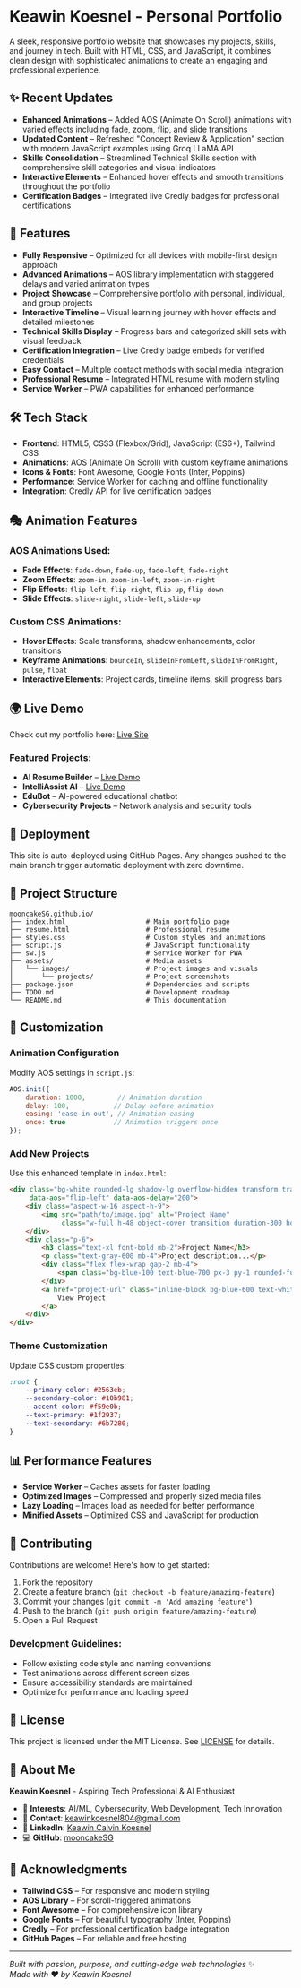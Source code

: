 # Keawin Koesnel - Personal Portfolio

A sleek, responsive portfolio website that showcases my projects, skills, and journey in tech. Built with HTML, CSS, and JavaScript, it combines clean design with sophisticated animations to create an engaging and professional experience.

## ✨ Recent Updates

- **Enhanced Animations** – Added AOS (Animate On Scroll) animations with varied effects including fade, zoom, flip, and slide transitions
- **Updated Content** – Refreshed "Concept Review & Application" section with modern JavaScript examples using Groq LLaMA API
- **Skills Consolidation** – Streamlined Technical Skills section with comprehensive skill categories and visual indicators
- **Interactive Elements** – Enhanced hover effects and smooth transitions throughout the portfolio
- **Certification Badges** – Integrated live Credly badges for professional certifications

## 🚀 Features

- **Fully Responsive** – Optimized for all devices with mobile-first design approach
- **Advanced Animations** – AOS library implementation with staggered delays and varied animation types
- **Project Showcase** – Comprehensive portfolio with personal, individual, and group projects
- **Interactive Timeline** – Visual learning journey with hover effects and detailed milestones
- **Technical Skills Display** – Progress bars and categorized skill sets with visual feedback
- **Certification Integration** – Live Credly badge embeds for verified credentials
- **Easy Contact** – Multiple contact methods with social media integration
- **Professional Resume** – Integrated HTML resume with modern styling
- **Service Worker** – PWA capabilities for enhanced performance

## 🛠️ Tech Stack

- **Frontend**: HTML5, CSS3 (Flexbox/Grid), JavaScript (ES6+), Tailwind CSS
- **Animations**: AOS (Animate On Scroll) with custom keyframe animations
- **Icons & Fonts**: Font Awesome, Google Fonts (Inter, Poppins)
- **Performance**: Service Worker for caching and offline functionality
- **Integration**: Credly API for live certification badges

## 🎭 Animation Features

### AOS Animations Used:
- **Fade Effects**: `fade-down`, `fade-up`, `fade-left`, `fade-right`
- **Zoom Effects**: `zoom-in`, `zoom-in-left`, `zoom-in-right`
- **Flip Effects**: `flip-left`, `flip-right`, `flip-up`, `flip-down`
- **Slide Effects**: `slide-right`, `slide-left`, `slide-up`

### Custom CSS Animations:
- **Hover Effects**: Scale transforms, shadow enhancements, color transitions
- **Keyframe Animations**: `bounceIn`, `slideInFromLeft`, `slideInFromRight`, `pulse`, `float`
- **Interactive Elements**: Project cards, timeline items, skill progress bars


## 🌍 Live Demo

Check out my portfolio here: [Live Site](https://mooncakesg.github.io/)

### Featured Projects:
- **AI Resume Builder** – [Live Demo](https://groq-ai-resume-builder.netlify.app/)
- **IntelliAssist AI** – [Live Demo](https://intelliassist-ai-web-2025.fly.dev/)
- **EduBot** – AI-powered educational chatbot
- **Cybersecurity Projects** – Network analysis and security tools

## 🚀 Deployment

This site is auto-deployed using GitHub Pages. Any changes pushed to the main branch trigger automatic deployment with zero downtime.

## 📁 Project Structure

```
mooncakeSG.github.io/
├── index.html                    # Main portfolio page
├── resume.html                   # Professional resume
├── styles.css                    # Custom styles and animations
├── script.js                     # JavaScript functionality
├── sw.js                         # Service Worker for PWA
├── assets/                       # Media assets
│   └── images/                   # Project images and visuals
│       └── projects/             # Project screenshots
├── package.json                  # Dependencies and scripts
├── TODO.md                       # Development roadmap
└── README.md                     # This documentation
```

## 🎨 Customization

### Animation Configuration
Modify AOS settings in `script.js`:

```javascript
AOS.init({
    duration: 1000,        // Animation duration
    delay: 100,           // Delay before animation
    easing: 'ease-in-out', // Animation easing
    once: true            // Animation triggers once
});
```

### Add New Projects
Use this enhanced template in `index.html`:

```html
<div class="bg-white rounded-lg shadow-lg overflow-hidden transform transition duration-300 hover:scale-105 hover:shadow-xl"
     data-aos="flip-left" data-aos-delay="200">
    <div class="aspect-w-16 aspect-h-9">
        <img src="path/to/image.jpg" alt="Project Name" 
             class="w-full h-48 object-cover transition duration-300 hover:scale-105">
    </div>
    <div class="p-6">
        <h3 class="text-xl font-bold mb-2">Project Name</h3>
        <p class="text-gray-600 mb-4">Project description...</p>
        <div class="flex flex-wrap gap-2 mb-4">
            <span class="bg-blue-100 text-blue-700 px-3 py-1 rounded-full text-sm">Tech Stack</span>
        </div>
        <a href="project-url" class="inline-block bg-blue-600 text-white px-4 py-2 rounded hover:bg-blue-700 transition duration-300">
            View Project
        </a>
    </div>
</div>
```

### Theme Customization
Update CSS custom properties:

```css
:root {
    --primary-color: #2563eb;
    --secondary-color: #10b981;
    --accent-color: #f59e0b;
    --text-primary: #1f2937;
    --text-secondary: #6b7280;
}
```

## 📊 Performance Features

- **Service Worker** – Caches assets for faster loading
- **Optimized Images** – Compressed and properly sized media files
- **Lazy Loading** – Images load as needed for better performance
- **Minified Assets** – Optimized CSS and JavaScript for production

## 🤝 Contributing

Contributions are welcome! Here's how to get started:

1. Fork the repository
2. Create a feature branch (`git checkout -b feature/amazing-feature`)
3. Commit your changes (`git commit -m 'Add amazing feature'`)
4. Push to the branch (`git push origin feature/amazing-feature`)
5. Open a Pull Request

### Development Guidelines:
- Follow existing code style and naming conventions
- Test animations across different screen sizes
- Ensure accessibility standards are maintained
- Optimize for performance and loading speed

## 📄 License

This project is licensed under the MIT License. See [LICENSE](LICENSE) for details.

## 👤 About Me

**Keawin Koesnel** - Aspiring Tech Professional & AI Enthusiast

- 🌟 **Interests**: AI/ML, Cybersecurity, Web Development, Tech Innovation
- 📧 **Contact**: [keawinkoesnel804@gmail.com](mailto:keawinkoesnel804@gmail.com)
- 💼 **LinkedIn**: [Keawin Calvin Koesnel](https://www.linkedin.com/in/keawin-calvin-koesnel-612715235/)
- 💻 **GitHub**: [mooncakeSG](https://github.com/mooncakeSG)

## 🙌 Acknowledgments

- **Tailwind CSS** – For responsive and modern styling
- **AOS Library** – For scroll-triggered animations
- **Font Awesome** – For comprehensive icon library
- **Google Fonts** – For beautiful typography (Inter, Poppins)
- **Credly** – For professional certification badge integration
- **GitHub Pages** – For reliable and free hosting

---

*Built with passion, purpose, and cutting-edge web technologies* ✨  
*Made with ❤️ by Keawin Koesnel* 
